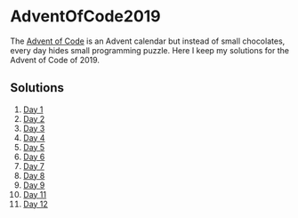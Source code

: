 # AdventOfCode2019

The [Advent of Code](https://adventofcode.com/) is an Advent calendar but instead of small chocolates, every day hides small programming puzzle. 
Here I keep my solutions for the Advent of Code of 2019.

## Solutions
 1. [Day 1](day1/day1.cpp)
 2. [Day 2](day2/day2.cpp)
 3. [Day 3](day3/Day3.java)
 4. [Day 4](day4/day4.cpp)
 5. [Day 5](day5/day5.cpp)
 6. [Day 6](day6/day6.cpp)
 7. [Day 7](day7/day7.cpp)
 8. [Day 8](day8/Day8.java)
 9. [Day 9](day9/day9.cpp)
 11. [Day 11](day11/day11.cpp)
 12. [Day 12](day12/Day12.java)
 
